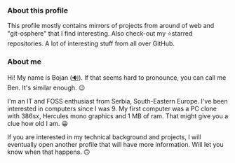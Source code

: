### About this profile

This profile mostly contains mirrors of projects from around of web and "git-osphere" that I find interesting. Also check-out my ⭐starred repositories. A lot of interesting stuff from all over GitHub. 

### About me

Hi! My name is Bojan ([🔊](https://forvo.com/word/bojan/)). If that seems hard to pronounce, you can call me Ben. It's similar enough. 😉

I'm an IT and FOSS enthusiast from Serbia, South-Eastern Europe. I've been interested in computers since I was 9. My first computer was a PC clone with 386sx, Hercules mono graphics and 1 MB of ram. That might give you a clue how old I am. 😀

If you are interested in my technical background and projects, I will eventually open another profile that will have more information. Will let you know when that happens. 🙃
